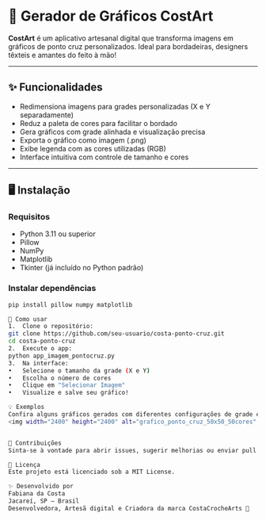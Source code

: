 # 🧵 Gerador de Gráficos CostArt 

**CostArt** é um aplicativo artesanal digital que transforma imagens em gráficos de ponto cruz personalizados. 
Ideal para bordadeiras, designers têxteis e amantes do feito à mão!

---

## ✨ Funcionalidades

- Redimensiona imagens para grades personalizadas (X e Y separadamente)
- Reduz a paleta de cores para facilitar o bordado
- Gera gráficos com grade alinhada e visualização precisa
- Exporta o gráfico como imagem (.png)
- Exibe legenda com as cores utilizadas (RGB)
- Interface intuitiva com controle de tamanho e cores

---

## 🖥️ Instalação

### Requisitos

- Python 3.11 ou superior
- Pillow
- NumPy
- Matplotlib
- Tkinter (já incluído no Python padrão)

### Instalar dependências

```bash
pip install pillow numpy matplotlib

🚀 Como usar
1. 	Clone o repositório:
git clone https://github.com/seu-usuario/costa-ponto-cruz.git
cd costa-ponto-cruz
2. 	Execute o app:
python app_imagem_pontocruz.py
3. 	Na interface:
• 	Selecione o tamanho da grade (X e Y)
• 	Escolha o número de cores
• 	Clique em "Selecionar Imagem"
• 	Visualize e salve seu gráfico!

💡 Exemplos
Confira alguns gráficos gerados com diferentes configurações de grade e paleta aqui.
<img width="2400" height="2400" alt="grafico_ponto_cruz_50x50_50cores" src="https://github.com/user-attachments/assets/ad8fc042-926f-41f9-9942-c87e72f60ceb" />


🤝 Contribuições
Sinta-se à vontade para abrir issues, sugerir melhorias ou enviar pull requests. Este projeto é feito com carinho e está aberto à comunidade!

📄 Licença
Este projeto está licenciado sob a MIT License.

✨ Desenvolvido por
Fabiana da Costa
Jacareí, SP – Brasil
Desenvolvedora, Artesã digital e Criadora da marca CostaCrocheArts 💜
